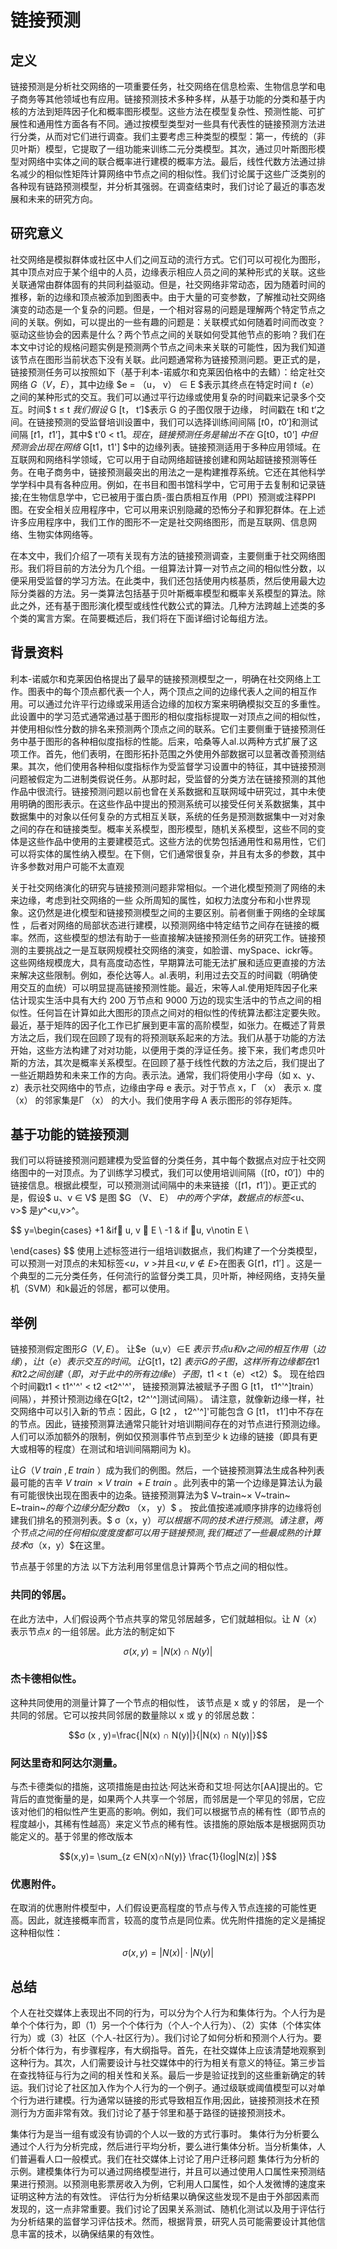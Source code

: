 # 链接预测

## 定义

链接预测是分析社交网络的一项重要任务，社交网络在信息检索、生物信息学和电子商务等其他领域也有应用。链接预测技术多种多样，从基于功能的分类和基于内核的方法到矩阵因子化和概率图形模型。这些方法在模型复杂性、预测性能、可扩展性和通用性方面各有不同。通过按模型类型对一些具有代表性的链接预测方法进行分类，从而对它们进行调查。我们主要考虑三种类型的模型：第一，传统的（非贝叶斯）模型，它提取了一组功能来训练二元分类模型。其次，通过贝叶斯图形模型对网络中实体之间的联合概率进行建模的概率方法。最后，线性代数方法通过排名减少的相似性矩阵计算网络中节点之间的相似性。我们讨论属于这些广泛类别的各种现有链路预测模型，并分析其强弱。在调查结束时，我们讨论了最近的事态发展和未来的研究方向。

## 研究意义

社交网络是模拟群体或社区中人们之间互动的流行方式。它们可以可视化为图形，其中顶点对应于某个组中的人员，边缘表示相应人员之间的某种形式的关联。这些关联通常由群体固有的共同利益驱动。但是，社交网络非常动态，因为随着时间的推移，新的边缘和顶点被添加到图表中。由于大量的可变参数，了解推动社交网络演变的动态是一个复杂的问题。但是，一个相对容易的问题是理解两个特定节点之间的关联。例如，可以提出的一些有趣的问题是：关联模式如何随着时间而改变？驱动这些协会的因素是什么？两个节点之间的关联如何受其他节点的影响？我们在本文中讨论的规格问题实例是预测两个节点之间未来关联的可能性，因为我们知道该节点在图形当前状态下没有关联。此问题通常称为链接预测问题。更正式的是，链接预测任务可以按照如下（基于利本-诺威尔和克莱因伯格中的去鳍）：给定社交网络 $G （V，E）$，其中边缘 $e = （u， v） ∈ E $表示其终点在特定时间 $t （e）$ 之间的某种形式的交互。我们可以通过平行边缘或使用复杂的时间戳来记录多个交互。时间$ t ≤ t $我们假设$ G [t， t‘]$表示 G 的子图仅限于边缘， 时间戳在 t和 t‘之间。在链接预测的受监督培训设置中，我们可以选择训练间间隔 $[t0，t0‘]$和测试间隔 $[t1，t1’]$，其中$ t'0 < t1$。现在，链接预测任务是输出不在$ G[t0，t0’] $中但预测会出现在网络$ G[t1，t1'] $中的边缘列表。链接预测适用于多种应用领域。在互联网和网络科学领域，它可以用于自动网络超链接创建和网站超链接预测等任务。在电子商务中，链接预测最突出的用法之一是构建推荐系统。它还在其他科学学学科中具有各种应用。例如，在书目和图书馆科学中，它可用于去复制和记录链接;在生物信息学中，它已被用于蛋白质-蛋白质相互作用（PPI）预测或注释PPI图。在安全相关应用程序中，它可以用来识别隐藏的恐怖分子和罪犯群体。在上述许多应用程序中，我们工作的图形不一定是社交网络图形，而是互联网、信息网络、生物实体网络等。

在本文中，我们介绍了一项有关现有方法的链接预测调查，主要侧重于社交网络图形。我们将目前的方法分为几个组。一组算法计算一对节点之间的相似性分数，以便采用受监督的学习方法。在此类中，我们还包括使用内核基质，然后使用最大边际分类器的方法。另一类算法包括基于贝叶斯概率模型和概率关系模型的算法。除此之外，还有基于图形演化模型或线性代数公式的算法。几种方法跨越上述类的多个类的寓言方案。在简要概述后，我们将在下面详细讨论每组方法。

## 背景资料

利本-诺威尔和克莱因伯格提出了最早的链接预测模型之一，明确在社交网络上工作。图表中的每个顶点都代表一个人，两个顶点之间的边缘代表人之间的相互作用。可以通过允许平行边缘或采用适合边缘的加权方案来明确模拟交互的多重性。此设置中的学习范式通常通过基于图形的相似度指标提取一对顶点之间的相似性，并使用相似性分数的排名来预测两个顶点之间的联系。它们主要侧重于链接预测任务中基于图形的各种相似度指标的性能。后来，哈桑等人al.以两种方式扩展了这项工作。首先，他们表明，在图形拓扑范围之外使用外部数据可以显著改善预测结果。其次，他们使用各种相似度指标作为受监督学习设置中的特征，其中链接预测问题被假定为二进制类假说任务。从那时起，受监督的分类方法在链接预测的其他作品中很流行。链接预测问题以前也曾在关系数据和互联网域中研究过，其中未使用明确的图形表示。在这些作品中提出的预测系统可以接受任何关系数据集，其中数据集中的对象以任何复杂的方式相互关联，系统的任务是预测数据集中一对对象之间的存在和链接类型。概率关系模型，图形模型，随机关系模型，这些不同的变体是这些作品中使用的主要建模范式。这些方法的优势包括通用性和易用性，它们可以将实体的属性纳入模型。在下侧，它们通常很复杂，并且有太多的参数，其中许多参数对用户可能不太直观

关于社交网络演化的研究与链接预测问题非常相似。一个进化模型预测了网络的未来边缘，考虑到社交网络的一些 众所周知的属性，如权力法度分布和小世界现象。这仍然是进化模型和链接预测模型之间的主要区别。前者侧重于网络的全球属性 ，后者对网络的局部状态进行建模，以预测网络中特定结节之间存在链接的概率。然而，这些模型的想法有助于一些直接解决链接预测任务的研究工作。链接预测的主要挑战之一是互联网规模社交网络的演变，如脸谱、mySpace、ickr等。这些网络规模庞大，具有高度动态性，早期算法可能无法扩展和适应更直接的方法来解决这些限制。例如，泰伦达等人。al.表明，利用过去交互的时间戳（明确使用交互的血统）可以明显提高链接预测性能。最近，宋等人al.使用矩阵因子化来估计现实生活中具有大约 200 万节点和 9000 万边的现实生活中的节点之间的相似性。任何旨在计算如此大图形的顶点之间对的相似性的传统算法都注定要失败。最近，基于矩阵的因子化工作已扩展到更丰富的高阶模型，如张力。在概述了背景方法之后，我们现在回顾了现有的将预测联系起来的方法。我们从基于功能的方法开始，这些方法构建了对对功能，以便用于类的浮证任务。接下来，我们考虑贝叶斯的方法，其次是概率关系模型。在回顾了基于线性代数的方法之后，我们提出了一些近期趋势和未来工作的方向。表示法。通常，我们将使用小字母（如 x、y、z）表示社交网络中的节点，边缘由字母 e 表示。对于节点 x，Γ （x） 表示 x. 度 （x） 的邻家集是Γ （x） 的大小。我们使用字母 A 表示图形的邻存矩阵。

## 基于功能的链接预测

我们可以将链接预测问题建模为受监督的分类任务，其中每个数据点对应于社交网络图中的一对顶点。为了训练学习模式，我们可以使用培训间隔（[$t0，t0'$]）中的链接信息。根据此模型，可以预测测试间隔中的未来链接（[$t1，t1’$]）。更正式的是，假设$ u、v ∈ V$ 是图 $G （V、 E） $中的两个字体，数据点的标签$<u、v>$ 是$y$^<u,v>^。


$$
y=\begin{cases}
+1 &if u, v ∈ E \\
-1 & if u, v\notin E \\
 
\end{cases}
$$
使用上述标签进行一组培训数据点，我们构建了一个分类模型，可以预测一对顶点的未知标签<$u，v$ >并且<$u, v\notin E$>在图表 G[$t1，t1'$] 。这是一个典型的二元分类任务，任何流行的监督分类工具，贝叶斯，神经网络，支持矢量机（SVM）和k最近的邻居，都可以使用。

## 举例

链接预测假定图形$G（V,E）$。  让$e（u,v）∈E $表示节点 u 和 v 之间的相互作用 （边缘）， 让t （e） 表示交互的时间。让$G[t1，t2]  $表示 G 的子图，这样所有边缘都在t1和 t2 之间创建（即，对于此中的所有边缘  e）  子图，$t1 < t（e）<t2）$。 现在给四个时间戳t1 < t1^'^' <  t2  <t2^'^'， 链接预测算法被赋予子图 G  [t1，  t1^'^]train）  间隔），并预计预测边缘在G[t2，t2^'^]测试间隔）。  请注意，就像新边缘一样，社交网络中可以引入新的节点：因此，G   [t2 ，  t2^'^]'可能包含 G  [t1，  t1‘]中不存在的节点。因此，链接预测算法通常只能针对培训期间存在的对节点进行预测边缘。人们可以添加额外的限制，例如仅预测事件节点到至少 k 边缘的链接（即具有更大或相等的程度）在测试和培训间隔期间为 k)。  

让$G（ V~train~, E~train~ ）$成为我们的例图。然后，一个链接预测算法生成各种列表最可能的吉辛 $V~train~×   V~train~ +  E~train~$。此列表中的第一个边缘是算法认为最有可能很快出现在图表中的边条。链接预测算法为$ V~train~×   V~train~ E~train~$的每个边缘分配分数$σ  （x，   y）$  。  按此值按递减顺序排序的边缘将创建我们排名的预测列表。$  σ（x，y）$可以根据不同的技术进行预测。请注意，两个节点之间的任何相似度度度都可以用于链接预测,  我们概述了一些最成熟的计算技术$σ（x，y）$在这里。

节点基于邻里的方法 以下方法利用邻里信息计算两个节点之间的相似性。  

### 共同的邻居。

在此方法中，人们假设两个节点共享的常见邻居越多，它们就越相似。让 $N（x）$ 表示节点$x$ 的一组邻居。此方法的制定如下

$$σ (x , y) = |N(x) ∩ N(y)|$$

### 杰卡德相似性。

 这种共同使用的测量计算了一个节点的相似性， 该节点是 x 或 y 的邻居， 是一个共同的邻居。它可以按共同邻居的数量除以 x 或 y 的邻居总数：

$$σ (x , y)=\frac{|N(x) ∩ N(y)|}{|N(x) ∩ N(y)|}$$  

### 阿达里奇和阿达尔测量。

与杰卡德类似的措施，这项措施是由拉达·阿达米奇和艾坦·阿达尔[AA]提出的。它背后的直觉衡量的是，如果两个人共享一个邻居，而邻居是一个罕见的邻居，它应该对他们的相似性产生更高的影响。例如，我们可以根据节点的稀有性（即节点的程度越小，其稀有性越高）来定义节点的稀有性。该措施的原始版本是根据网页功能定义的。基于邻里的修改版本

$$(x,y)= \sum_{z ∈N(x)∩N(y)} \frac{1}{log|N(z)| }$$

### 优惠附件。

在取消的优惠附件模型中，人们假设更高程度的节点与传入节点连接的可能性更高。因此，就连接概率而言，较高的度节点是同位素。优先附件措施的定义是捕捉这种相似性：

$$σ (x, y) = |N(x)|·|N(y)|          $$

## 总结 

个人在社交媒体上表现出不同的行为，可以分为个人行为和集体行为。个人行为是单个个体行为，即（1）另一个个体行为（个人-个人行为）、（2）实体（个体实体行为）或（3）社区（个人-社区行为）。我们讨论了如何分析和预测个人行为。要分析个体行为，有步骤程序，有大纲指导。首先，在社交媒体上应该清楚地观察到这种行为。其次，人们需要设计与社交媒体中的行为相关有意义的特征。第三步旨在查找特征与行为之间的相关性和关系。最后一步是验证找到的这些重新确定的转运。我们讨论了社区加入作为个人行为的一个例子。通过级联或阈值模型可以对单个行为进行建模。行为通常以链接的形式导致相互作用;因此，链接预测技术在预测行为方面非常有效。我们讨论了基于邻里和基于路径的链接预测技术。

集体行为是当一组有或没有协调的个人以一致的方式行事时。 集体行为分析要么通过个人行为分析完成，然后进行平均分析，要么进行集体分析。当分析集体，人们普遍看人口一般模式。我们在社交媒体上讨论了用户迁移问题 集体行为分析的示例。建模集体行为可以通过网络模型进行，并且可以通过使用人口属性来预测结果进行预测。以预测电影票房收入为例，它利用人口属性，如个人发微博的速度来证明这种方法的有效性。 评估行为分析结果以确保这些发现不是由于外部因素而发现的，这一点非常重要。我们讨论了因果关系测试、随机化测试以及用于评估行为分析结果的监督学习评估技术。然而，根据背景，研究人员可能需要设计其他信息丰富的技术，以确保结果的有效性。
